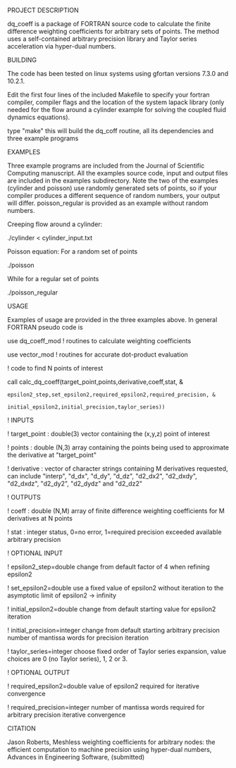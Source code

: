 PROJECT DESCRIPTION

dq_coeff is a package of FORTRAN source code to calculate the finite difference weighting coefficients for arbitrary sets of points.  The method uses a self-contained arbitrary precision library and Taylor series acceleration via hyper-dual numbers.  

BUILDING

The code has been tested on linux systems using gfortan versions 7.3.0 and 10.2.1.

Edit the first four lines of the included Makefile to specify your fortran compiler, compiler flags and the location of the system lapack library (only needed for the flow around a cylinder example for solving the coupled fluid dynamics equations).

type "make" this will build the dq_coff routine, all its dependencies and three example programs

EXAMPLES

Three example programs are included from the Journal of Scientific Computing manuscript.  All the examples source code, input and output files are included in the examples subdirectory.  Note the two of the examples (cylinder and poisson) use randomly generated sets of points, so if your compiler produces a different sequence of random numbers, your output will differ.  poisson_regular is provided as an example without random numbers.

Creeping flow around a cylinder: 

./cylinder < cylinder_input.txt 

Poisson equation: For a random set of points

./poisson  

While for a regular set of points

./poisson_regular

USAGE

Examples of usage are provided in the three examples above.  In general FORTRAN pseudo code is

use dq_coeff_mod ! routines to calculate weighting coefficients

use vector_mod   ! routines for accurate dot-product evaluation


! code to find N points of interest

call calc_dq_coeff(target_point,points,derivative,coeff,stat, &

    epsilon2_step,set_epsilon2,required_epsilon2,required_precision, &

    initial_epsilon2,initial_precision,taylor_series))


! INPUTS

! target_point : double(3) vector containing the (x,y,z) point of interest

! points : double (N,3) array containing the points being used to approximate the derivative at "target_point"

! derivative : vector of character strings containing M derivatives requested, can include "interp", "d_dx", "d_dy", "d_dz", "d2_dx2", "d2_dxdy", "d2_dxdz", "d2_dy2", "d2_dydz" and "d2_dz2"

! OUTPUTS

! coeff : double (N,M) array of finite difference weighting coefficients for M derivatives at N points

! stat : integer status, 0=no error, 1=required precision exceeded available arbitrary precision

! OPTIONAL INPUT

! epsilon2_step=double change from default factor of 4 when refining epsilon2

! set_epsilon2=double use a fixed value of epsilon2 without iteration to the asymptotic limit of epsilon2 -> infinity

! initial_epsilon2=double change from default starting value for epsilon2 iteration

! initial_precision=integer change from default starting arbitrary precision number of mantissa words for precision iteration

! taylor_series=integer choose fixed order of Taylor series expansion, value choices are 0 (no Taylor series), 1, 2 or 3.

! OPTIONAL OUTPUT

! required_epsilon2=double value of epsilon2 required for iterative convergence

! required_precision=integer number of mantissa words required for arbitrary precision iterative convergence


CITATION

Jason Roberts, Meshless weighting coefficients for arbitrary nodes: the efficient computation to machine precision using hyper-dual numbers, Advances in Engineering Software, (submitted)

